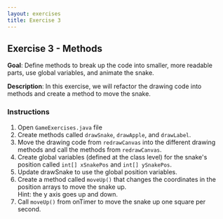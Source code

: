 ```yaml
---
layout: exercises
title: Exercise 3
---
```


## Exercise 3 - Methods

**Goal**: Define methods to break up the code into smaller, more readable parts,
use global variables, and animate the snake.

**Description**: In this exercise, we will refactor the drawing code into methods
and create a method to move the snake.

### Instructions

1. Open `GameExercises.java` file
2. Create methods called `drawSnake`, `drawApple`, and `drawLabel`.
3. Move the drawing code from `redrawCanvas` into the different
   drawing methods and call the methods from `redrawCanvas`.
4. Create global variables (defined at the class level) for the snake's position called
   `int[] xSnakePos` and `int[] ySnakePos`.
5. Update drawSnake to use the global position variables.
6. Create a method called `moveUp()` that changes
   the coordinates in the position arrays to move the snake up.  
   Hint: the y axis goes up and down.
7. Call `moveUp()` from onTimer to move the snake up one square per second.

